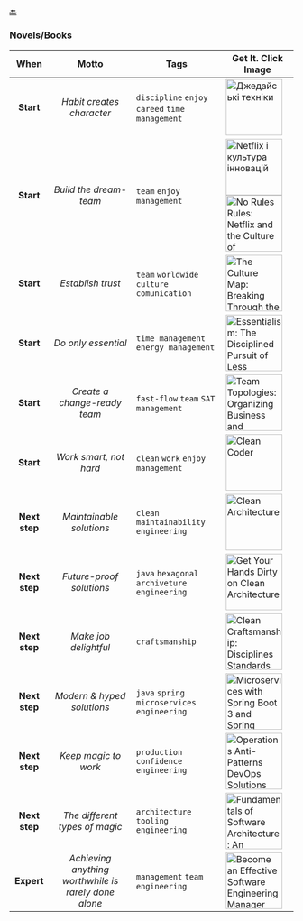 [🔙](./)

### Novels/Books

|     When      |                        Motto                         | Tags                                            | Get It. Click Image                                                                                                                                                                                                                                                                                                                                                                                                                                                                        |
|:-------------:|:----------------------------------------------------:|-------------------------------------------------|--------------------------------------------------------------------------------------------------------------------------------------------------------------------------------------------------------------------------------------------------------------------------------------------------------------------------------------------------------------------------------------------------------------------------------------------------------------------------------------------|
|   **Start**   |              _Habit creates character_               | `discipline` `enjoy` `careed` `time management` | [<img src="https://github.com/brahinets/learner-corner/assets/4119411/13f33379-502d-4d29-abf9-0c3f635bb988" width="100" height="auto" alt="Джедайські техніки">]([https://www.amazon.com/gp/product/0593152387](https://www.yakaboo.ua/dzhedajs-ki-tehniki.html))                                                                                                                                                                                                                          |
|   **Start**   |                _Build the dream-team_                | `team` `enjoy` `management`                     | [<img src="https://github.com/brahinets/learner-corner/assets/4119411/22fb04ec-ab97-48b4-8348-44e9e3060e71" width="100" height="auto" alt="Netflix і культура інновацій">](https://www.yakaboo.ua/ua/netflix-i-kul-tura-innovacij.html) [<img src="https://github.com/brahinets/learner-corner/assets/4119411/494f6a42-a177-41ca-b74a-f0a49adfb0cd" width="100" height="auto" alt="No Rules Rules: Netflix and the Culture of Reinvention">](https://www.amazon.com/gp/product/0593152387) |
|   **Start**   |                  _Establish trust_                   | `team` `worldwide` `culture` `comunication`     | [<img src="https://github.com/brahinets/learner-corner/assets/4119411/25390438-7437-430a-9c0b-c9f635c92ba8" width="100" height="auto" alt="The Culture Map: Breaking Through the Invisible Boundaries of Global Business">](https://www.amazon.com/Culture-Map-Breaking-Invisible-Boundaries/dp/1610392507)                                                                                                                                                                                |
|   **Start**   |                 _Do only essential_                  | `time management` `energy management`           | [<img src="https://github.com/brahinets/learner-corner/assets/4119411/f9089da4-9b0c-47aa-bd68-e8b6c40cdcff" width="100" height="auto" alt="Essentialism: The Disciplined Pursuit of Less">](https://www.amazon.com/Essentialism-Disciplined-Pursuit-Greg-McKeown/dp/0804137404)                                                                                                                                                                                                            |
|   **Start**   |             _Create a change-ready team_             | `fast-flow` `team` `SAT` `management`           | [<img src="https://github.com/brahinets/learner-corner/assets/4119411/a82dcafb-c9c3-4306-bbf8-4d226dce961f" width="100" height="auto" alt="Team Topologies: Organizing Business and Technology Teams for Fast Flow">](https://www.amazon.com/Team-Topologies-Organizing-Business-Technology/dp/1942788819)                                                                                                                                                                                 |
|   **Start**   |                _Work smart, not hard_                | `clean` `work` `enjoy` `management`             | [<img src="https://github.com/brahinets/learner-corner/assets/4119411/d678972d-e117-4532-8bd9-3e197bad809c" width="100" height="auto" alt="Clean Coder">](https://www.amazon.com/gp/product/0137081073)                                                                                                                                                                                                                                                                                    |
| **Next step** |               _Maintainable solutions_               | `clean` `maintainability` `engineering`         | [<img src="https://github.com/brahinets/learner-corner/assets/4119411/08011caf-abf2-4dc3-8a63-1cf2e46f225a" width="100" height="auto" alt="Clean Architecture">](https://www.amazon.com/gp/product/0134494164)                                                                                                                                                                                                                                                                             |
| **Next step** |               _Future-proof solutions_               | `java` `hexagonal archiveture` `engineering`    | [<img src="https://github.com/brahinets/learner-corner/assets/4119411/e37cd949-cb6b-4e6d-82bd-f2c8e02e8c87" width="100" height="auto" alt="Get Your Hands Dirty on Clean Architecture">](https://www.amazon.com/Your-Hands-Dirty-Clean-Architecture/dp/180512837X)                                                                                                                                                                                                                         |
| **Next step** |                _Make job delightful_                 | `craftsmanship`                                 | [<img src="https://github.com/brahinets/learner-corner/assets/4119411/8351e647-f2fd-4ea7-b8c6-53a7004cab44" width="100" height="auto" alt="Clean Craftsmanship: Disciplines Standards and Ethics (Robert C. Martin Series)">](https://www.amazon.com/gp/product/013691571X)                                                                                                                                                                                                                |
| **Next step** |              _Modern & hyped solutions_              | `java` `spring` `microservices` `engineering`   | [<img src="https://github.com/brahinets/learner-corner/assets/4119411/f3445a09-3c45-4eec-8c67-9f1ac6fd7657" width="100" height="auto" alt="Microservices with Spring Boot 3 and Spring Cloud: Build resilient and scalable microservices using Spring Cloud, Istio, and Kubernetes">](https://www.amazon.com/Microservices-Spring-Boot-Cloud-microservices/dp/1805128698)                                                                                                                  |
| **Next step** |                 _Keep magic to work_                 | `production` `confidence` `engineering`         | [<img src="https://github.com/brahinets/learner-corner/assets/4119411/f3baeef9-eb06-45fc-af04-1587276a505d" width="100" height="auto" alt="Operations Anti-Patterns DevOps Solutions">](https://www.amazon.com/Operations-Anti-Patterns-DevOps-Solutions-Jeffery/dp/1617296988)                                                                                                                                                                                                            |
| **Next step** |            _The different types of magic_            | `architecture` `tooling` `engineering`          | [<img src="https://github.com/brahinets/learner-corner/assets/4119411/8a65649e-bcbb-44f5-b1e8-6f723bc1bd76" width="100" height="auto" alt="Fundamentals of Software Architecture: An Engineering Approach">](https://www.amazon.com/gp/product/1492043451)                                                                                                                                                                                                                                 |
|  **Expert**   | _Achieving anything worthwhile is rarely done alone_ | `management` `team` `engineering`               | [<img src="https://github.com/brahinets/learner-corner/assets/4119411/80cb9eb6-6897-43ad-92ed-4cd09c135f65" width="100" height="auto" alt="Become an Effective Software Engineering Manager">](https://www.amazon.com/gp/product/1680507249)                                                                                                                                                                                                                                               |
